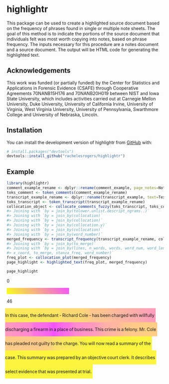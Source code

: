 
<!-- README.md is generated from README.Rmd. Please edit that file -->

# highlightr

<!-- badges: start -->
<!-- badges: end -->

This package can be used to create a highlighted source document based
on the frequency of phrases found in single or multiple note sheets. The
goal of this method is to indicate the portions of the source document
that individuals felt was most worth copying into notes, based on phrase
frequency. The inputs necessary for this procedure are a notes document
and a source document. The output will be HTML code for generating the
highlighted text.

## Acknowledgements

This work was funded (or partially funded) by the Center for Statistics
and Applications in Forensic Evidence (CSAFE) through Cooperative
Agreements 70NANB15H176 and 70NANB20H019 between NIST and Iowa State
University, which includes activities carried out at Carnegie Mellon
University, Duke University, University of California Irvine, University
of Virginia, West Virginia University, University of Pennsylvania,
Swarthmore College and University of Nebraska, Lincoln.

## Installation

You can install the development version of highlightr from
[GitHub](https://github.com/) with:

``` r
# install.packages("devtools")
devtools::install_github("rachelesrogers/highlightr")
```

## Example

``` r
library(highlightr)
comment_example_rename <- dplyr::rename(comment_example, page_notes=Notes)
toks_comment <- token_comments(comment_example_rename)
transcript_example_rename <- dplyr::rename(transcript_example, text=Text)
toks_transcript <- token_transcript(transcript_example_rename)
collocation_object <- collocate_comments_fuzzy(toks_transcript, toks_comment)
#> Joining with `by = join_by(tolower.unlist.descript_ngrams..)`
#> Joining with `by = join_by(collocation)`
#> Joining with `by = join_by(collocation)`
#> Joining with `by = join_by(collocation.y)`
#> Joining with `by = join_by(collocation)`
#> Joining with `by = join_by(word_number)`
merged_frequency <- transcript_frequency(transcript_example_rename, collocation_object)
#> Joining with `by = join_by(to_merge)`
#> Joining with `by = join_by(lines, n_words, words, word_num, word_length,
#> x_coord, to_merge, stanza_freq, word_number)`
freq_plot <- collocation_plot(merged_frequency)
page_highlight <- highlighted_text(freq_plot, merged_frequency)
```

``` r
page_highlight
```

<div>

0

<div style="
    height: 20px;
    width: 200px;
    display: inline-block;
    background: linear-gradient(45deg, #F8FF1B , #F251FC );">

</div>

46

</div>

<div style="display: inline-block; padding:0px;
  margin-left:-5px; background: linear-gradient(to right,#FEE95A,#FEE95A) ">

In 

</div>

<div style="display: inline-block; padding:0px;
  margin-left:-5px; background: linear-gradient(to right,#FEE95A,#FEE85A) ">

this 

</div>

<div style="display: inline-block; padding:0px;
  margin-left:-5px; background: linear-gradient(to right,#FEE85A,#FFE85B) ">

case, 

</div>

<div style="display: inline-block; padding:0px;
  margin-left:-5px; background: linear-gradient(to right,#FFE85B,#FFE55F) ">

the 

</div>

<div style="display: inline-block; padding:0px;
  margin-left:-5px; background: linear-gradient(to right,#FFE55F,#FFE363) ">

defendant 

</div>

<div style="display: inline-block; padding:0px;
  margin-left:-5px; background: linear-gradient(to right,#FFE363,#FFD874) ">

- 

</div>

<div style="display: inline-block; padding:0px;
  margin-left:-5px; background: linear-gradient(to right,#FFD874,#FFD874) ">

Richard 

</div>

<div style="display: inline-block; padding:0px;
  margin-left:-5px; background: linear-gradient(to right,#FFD874,#FFCE82) ">

Cole 

</div>

<div style="display: inline-block; padding:0px;
  margin-left:-5px; background: linear-gradient(to right,#FFCE82,#FFC48F) ">

- 

</div>

<div style="display: inline-block; padding:0px;
  margin-left:-5px; background: linear-gradient(to right,#FFC48F,#FFC48F) ">

has 

</div>

<div style="display: inline-block; padding:0px;
  margin-left:-5px; background: linear-gradient(to right,#FFC48F,#FFBB9A) ">

been 

</div>

<div style="display: inline-block; padding:0px;
  margin-left:-5px; background: linear-gradient(to right,#FFBB9A,#FFB0A8) ">

charged 

</div>

<div style="display: inline-block; padding:0px;
  margin-left:-5px; background: linear-gradient(to right,#FFB0A8,#FFAAAE) ">

with 

</div>

<div style="display: inline-block; padding:0px;
  margin-left:-5px; background: linear-gradient(to right,#FFAAAE,#FF9BBE) ">

willfully 

</div>

<div style="display: inline-block; padding:0px;
  margin-left:-5px; background: linear-gradient(to right,#FF9BBE,#FF87D1) ">

discharging 

</div>

<div style="display: inline-block; padding:0px;
  margin-left:-5px; background: linear-gradient(to right,#FF87D1,#FB76E1) ">

a 

</div>

<div style="display: inline-block; padding:0px;
  margin-left:-5px; background: linear-gradient(to right,#FB76E1,#F764EF) ">

firearm 

</div>

<div style="display: inline-block; padding:0px;
  margin-left:-5px; background: linear-gradient(to right,#F764EF,#F251FC) ">

in 

</div>

<div style="display: inline-block; padding:0px;
  margin-left:-5px; background: linear-gradient(to right,#F251FC,#F660F2) ">

a 

</div>

<div style="display: inline-block; padding:0px;
  margin-left:-5px; background: linear-gradient(to right,#F660F2,#FB76E0) ">

place 

</div>

<div style="display: inline-block; padding:0px;
  margin-left:-5px; background: linear-gradient(to right,#FB76E0,#FF88D1) ">

of 

</div>

<div style="display: inline-block; padding:0px;
  margin-left:-5px; background: linear-gradient(to right,#FF88D1,#FF9CBD) ">

business. 

</div>

<div style="display: inline-block; padding:0px;
  margin-left:-5px; background: linear-gradient(to right,#FF9CBD,#FFAFA9) ">

This 

</div>

<div style="display: inline-block; padding:0px;
  margin-left:-5px; background: linear-gradient(to right,#FFAFA9,#FFB89E) ">

crime 

</div>

<div style="display: inline-block; padding:0px;
  margin-left:-5px; background: linear-gradient(to right,#FFB89E,#FFBF96) ">

is 

</div>

<div style="display: inline-block; padding:0px;
  margin-left:-5px; background: linear-gradient(to right,#FFBF96,#FFC58E) ">

a 

</div>

<div style="display: inline-block; padding:0px;
  margin-left:-5px; background: linear-gradient(to right,#FFC58E,#FFCB87) ">

felony. 

</div>

<div style="display: inline-block; padding:0px;
  margin-left:-5px; background: linear-gradient(to right,#FFCB87,#FFCF82) ">

Mr. 

</div>

<div style="display: inline-block; padding:0px;
  margin-left:-5px; background: linear-gradient(to right,#FFCF82,#FFCB87) ">

Cole 

</div>

<div style="display: inline-block; padding:0px;
  margin-left:-5px; background: linear-gradient(to right,#FFCB87,#FFCA88) ">

has 

</div>

<div style="display: inline-block; padding:0px;
  margin-left:-5px; background: linear-gradient(to right,#FFCA88,#FFC989) ">

pleaded 

</div>

<div style="display: inline-block; padding:0px;
  margin-left:-5px; background: linear-gradient(to right,#FFC989,#FFC88A) ">

not 

</div>

<div style="display: inline-block; padding:0px;
  margin-left:-5px; background: linear-gradient(to right,#FFC88A,#FFD27E) ">

guilty 

</div>

<div style="display: inline-block; padding:0px;
  margin-left:-5px; background: linear-gradient(to right,#FFD27E,#FFDE6C) ">

to 

</div>

<div style="display: inline-block; padding:0px;
  margin-left:-5px; background: linear-gradient(to right,#FFDE6C,#FFE65F) ">

the 

</div>

<div style="display: inline-block; padding:0px;
  margin-left:-5px; background: linear-gradient(to right,#FFE65F,#FDEE50) ">

charge. 

</div>

<div style="display: inline-block; padding:0px;
  margin-left:-5px; background: linear-gradient(to right,#FDEE50,#FBF53F) ">

You 

</div>

<div style="display: inline-block; padding:0px;
  margin-left:-5px; background: linear-gradient(to right,#FBF53F,#FBF540) ">

will 

</div>

<div style="display: inline-block; padding:0px;
  margin-left:-5px; background: linear-gradient(to right,#FBF540,#FBF540) ">

now 

</div>

<div style="display: inline-block; padding:0px;
  margin-left:-5px; background: linear-gradient(to right,#FBF540,#FBF540) ">

read 

</div>

<div style="display: inline-block; padding:0px;
  margin-left:-5px; background: linear-gradient(to right,#FBF540,#FBF53F) ">

a 

</div>

<div style="display: inline-block; padding:0px;
  margin-left:-5px; background: linear-gradient(to right,#FBF53F,#FBF53F) ">

summary 

</div>

<div style="display: inline-block; padding:0px;
  margin-left:-5px; background: linear-gradient(to right,#FBF53F,#FBF53F) ">

of 

</div>

<div style="display: inline-block; padding:0px;
  margin-left:-5px; background: linear-gradient(to right,#FBF53F,#FBF53F) ">

the 

</div>

<div style="display: inline-block; padding:0px;
  margin-left:-5px; background: linear-gradient(to right,#FBF53F,#FBF53F) ">

case. 

</div>

<div style="display: inline-block; padding:0px;
  margin-left:-5px; background: linear-gradient(to right,#FBF53F,#FBF53F) ">

This 

</div>

<div style="display: inline-block; padding:0px;
  margin-left:-5px; background: linear-gradient(to right,#FBF53F,#FBF53E) ">

summary 

</div>

<div style="display: inline-block; padding:0px;
  margin-left:-5px; background: linear-gradient(to right,#FBF53E,#FBF53E) ">

was 

</div>

<div style="display: inline-block; padding:0px;
  margin-left:-5px; background: linear-gradient(to right,#FBF53E,#FBF53E) ">

prepared 

</div>

<div style="display: inline-block; padding:0px;
  margin-left:-5px; background: linear-gradient(to right,#FBF53E,#FBF53F) ">

by 

</div>

<div style="display: inline-block; padding:0px;
  margin-left:-5px; background: linear-gradient(to right,#FBF53F,#FBF53F) ">

an 

</div>

<div style="display: inline-block; padding:0px;
  margin-left:-5px; background: linear-gradient(to right,#FBF53F,#FBF53F) ">

objective 

</div>

<div style="display: inline-block; padding:0px;
  margin-left:-5px; background: linear-gradient(to right,#FBF53F,#FBF53F) ">

court 

</div>

<div style="display: inline-block; padding:0px;
  margin-left:-5px; background: linear-gradient(to right,#FBF53F,#FBF53F) ">

clerk. 

</div>

<div style="display: inline-block; padding:0px;
  margin-left:-5px; background: linear-gradient(to right,#FBF53F,#FBF53F) ">

It 

</div>

<div style="display: inline-block; padding:0px;
  margin-left:-5px; background: linear-gradient(to right,#FBF53F,#FBF53F) ">

describes 

</div>

<div style="display: inline-block; padding:0px;
  margin-left:-5px; background: linear-gradient(to right,#FBF53F,#FBF53F) ">

select 

</div>

<div style="display: inline-block; padding:0px;
  margin-left:-5px; background: linear-gradient(to right,#FBF53F,#FBF53F) ">

evidence 

</div>

<div style="display: inline-block; padding:0px;
  margin-left:-5px; background: linear-gradient(to right,#FBF53F,#FBF53F) ">

that 

</div>

<div style="display: inline-block; padding:0px;
  margin-left:-5px; background: linear-gradient(to right,#FBF53F,#FBF53F) ">

was 

</div>

<div style="display: inline-block; padding:0px;
  margin-left:-5px; background: linear-gradient(to right,#FBF53F,#FBF53F) ">

presented 

</div>

<div style="display: inline-block; padding:0px;
  margin-left:-5px; background: linear-gradient(to right,#FBF53F,#FBF53F) ">

at 

</div>

<div style="display: inline-block; padding:0px;
  margin-left:-5px; background: linear-gradient(to right,#FBF53F,#FBF53F) ">

trial. 

</div>

